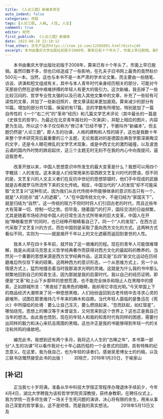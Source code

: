 ```yaml
---
title: 《人论三题》新编本序言
auto_indent: false
categories: 序跋
tags: [人论三题, 人格, 人性, 人生]
comment: true
editor: 皎然
first_publish: 《人论三题》新编本
date: 2023-08-20 22:10:12
from_other: 京东产品页https://item.jd.com/12585091.html?dist=jd#
excerpt: 本书由重庆大学出版社初版于2008年，算来已有十个年头了，市面上早已脱销。虽然印数不多，但也已经造成了一些影响，在孔夫子旧书网上最贵的竟然标价500元一本。当然，这也与本书不是一本严肃的学术论文集，而主要由一些随笔、访谈、讲演和短文组成有关，其中与本人青年时代亲身经历相关的部分，可能对今天那些仍然在逆境中艰难拼搏的年轻人有更大的吸引力。这次新编，我去掉了一些比较沉闷的、哲学专业性太强的以及已收入其他文集中的文章，补充了一些较有可读性的文章，并加了一些新旧照片，使文章读起来更加直观。算来减少的部分有10篇，增加的部分共12篇，保留的有17篇，总的字数有所增加，特别是加了一篇自传性的《一个“右二代”的“革命”经历》和几篇文学艺术评论（其中最长的一篇是《史铁生的哲学》，为最近在北京青年报社的一次演讲），并配上相应的图片，内容更为生动。所以这个本子仅仅称为“修订本”已经不够了，干脆叫作“新编本”。但主题仍然是“人论三题”，即人生的功课、人格的建构和人性的镜子，这也是我数十年来整个学术研究背后最重要的三个主题，无论我面对的是德国古典哲学那深奥晦涩的文字，还是令人眼花缭乱的文学艺术现象，或是中西丈化的激烈碰撞，以及波诡云谲的国内外时势的跌宕起伏，这三个主题无时无刻不在我的内心中向我提问，逼迫我思考。
---
```

　　本书由重庆大学出版社初版于2008年，算来已有十个年头了，市面上早已脱销。虽然印数不多，但也已经造成了一些影响，在孔夫子旧书网上最贵的竟然标价500元一本。当然，这也与本书不是一本严肃的学术论文集，而主要由一些随笔、访谈、讲演和短文组成有关，其中与本人青年时代亲身经历相关的部分，可能对今天那些仍然在逆境中艰难拼搏的年轻人有更大的吸引力。这次新编，我去掉了一些比较沉闷的、哲学专业性太强的以及已收入其他文集中的文章，补充了一些较有可读性的文章，并加了一些新旧照片，使文章读起来更加直观。算来减少的部分有10篇，增加的部分共12篇，保留的有17篇，总的字数有所增加，特别是加了一篇自传性的《一个“右二代”的“革命”经历》和几篇文学艺术评论（其中最长的一篇是《史铁生的哲学》，为最近在北京青年报社的一次演讲），并配上相应的图片，内容更为生动。所以这个本子仅仅称为“修订本”已经不够了，干脆叫作“新编本”。但主题仍然是“人论三题”，即人生的功课、人格的建构和人性的镜子，这也是我数十年来整个学术研究背后最重要的三个主题，无论我面对的是德国古典哲学那深奥晦涩的文字，还是令人眼花缭乱的文学艺术现象，或是中西丈化的激烈碰撞，以及波诡云谲的国内外时势的跌宕起伏，这三个主题无时无刻不在我的内心中向我提问，逼迫我思考。

　　改革开放以来，中国人思想意识中所发生的最大变革是什么？我想可以用四个字概括：人的发现。这本来是人们经常用来形容西欧文艺复兴时代的赞语，但不同的是，文艺复兴的人文主义者们在反抗中世纪的思想禁锢时，他们手中现成的武器就是古希腊罗马所流传下来的文化传统。相反，中国当代的“人的发现”却不可能采取“文艺复兴”这种形式，因为我们从古代传统中所能够继承的意识形态只有一个，就是“人的扼杀”或“人的遮蔽”。“人”在中国传统文化中，不是归结为“家国天下”，就是归结为“自然”。这一传统的阻力不但时时将人们引回古老的时代，而且近些年大有笼罩一切、控制一切之势。但毕竟，随着国门的打开，国际交流的日益频繁，尤其是随着市场经济给中国人的日常生活方式所带来的巨大变革，中国人在开始“睁眼看世界”的同时，也已经睁开眼睛看自己了。同一个“人的发现”，在西方近代采取了文艺复兴的方式，而在中国则是采取了面向西方文化的方式。这两种方式看似不同，实则为一——就是揭开千年以上的文化遮蔽而返回到普世的人性。

　　我本人早在四十多年前，就开始了这一艰难的历程。现在的青年人可能很难理解，我是从阅读马克思主义哲学经典著作而获得对西方文化的最起码的教养的。当然另一个重要的思想来源是西方文学经典作品，这其实是“五四”新文化运动在历经磨难后所仅存下来的硕果。这两种西方的意识形态，一个从思维方式上，另一个从情感方式上，猛烈地撞击着当时我那渴求光明的灵魂。这就是为什么我的书中那么频繁地回到自己的知青生活，因为那就是我的启蒙时代。我以自己的经历证明，即便是“文革”和上山下乡那样的思想荒漠，也不能完全抹杀和阻止人在黑暗中的摸索，正如顾城所言：“黑夜给了我黑色的眼睛，我却用它寻找光明。”今天举国上下的商品经济大潮带来了另一种思想黑暗，人们纷纷返回到古老传统中去寻求心灵的避难所，试图在那里维持几千年来的麻木和自欺。当代年轻人面临的是鲁迅在《死火》中所描绘的处境：要么让自己冻灭，要么燃烧起来，“忽而跃起，如红彗星”，哪怕烧完。思想上的懒汉等于未曾诞生，又何苦来到这个世界上？这也正是我自己当年的想法。由此我也悟到，现在的年轻人和我的知青时代有同样的困惑，需要付出同样的毅力和决心来抗击周围的黑暗。这也许正是我的书能够得到年轻一代的关注和共鸣的缘故吧。

　　编完此书，我想到还有两个多月，我将迈人人生的“古稀之年”，本书第一部分“人生的功课”可以看作我对七十年心路历程的一个全景式的回顾，具有特殊的纪念意义。在这里，我为我自己，也为年轻的读者们，感谢吴思博女士的约稿，以及三联书店慨然接受此书的出版！
　　邓晓芒，2018年1月20日，于喻家山
## [补记]
　　正当我七十岁将满，准备从华中科技大学按正常程序办理退休手续前夕，今年4月4日，湖北大学聘我为该校哲学学院资深教授，获终身教职。在聘任仪式上，我为学院一百多师生做了一场关于生死问题的演讲，决心将有限的余生，用来从事自己深爱的哲学事业。这不是矫情，而是我的真实想法。
　　2018年5月13日又及
